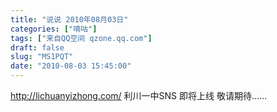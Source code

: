 ```yaml
---
title: "说说 2010年08月03日"
categories: ["嘀咕"]
tags: ["来自QQ空间 qzone.qq.com"]
draft: false
slug: "MS1PQT"
date: "2010-08-03 15:45:00"
---
```


http://lichuanyizhong.com/ 利川一中SNS 即将上线 敬请期待……
